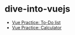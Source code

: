 # dive-into-vuejs

- [Vue Practice: To-Do list](https://todo-list-practice-vue.netlify.app/)
- [Vue Practice: Calculator](https://calculator-practice-vue.netlify.app/)
